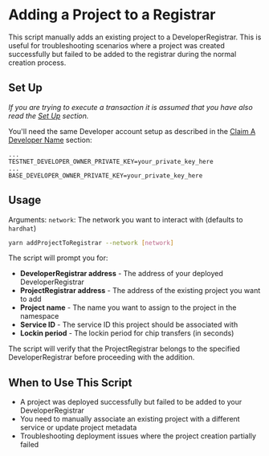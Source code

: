 # Adding a Project to a Registrar

This script manually adds an existing project to a DeveloperRegistrar. This is useful for troubleshooting scenarios where a project was created successfully but failed to be added to the registrar during the normal creation process.

## Set Up
_If you are trying to execute a transaction it is assumed that you have also read the [Set Up](setup.md) section._

You'll need the same Developer account setup as described in the [Claim A Developer Name](claim-name.md) section:

```
...
TESTNET_DEVELOPER_OWNER_PRIVATE_KEY=your_private_key_here
...
BASE_DEVELOPER_OWNER_PRIVATE_KEY=your_private_key_here
```

## Usage
Arguments:
`network`: The network you want to interact with (defaults to `hardhat`)

```bash
yarn addProjectToRegistrar --network [network]
```

The script will prompt you for:
- **DeveloperRegistrar address** - The address of your deployed DeveloperRegistrar
- **ProjectRegistrar address** - The address of the existing project you want to add
- **Project name** - The name you want to assign to the project in the namespace
- **Service ID** - The service ID this project should be associated with
- **Lockin period** - The lockin period for chip transfers (in seconds)

The script will verify that the ProjectRegistrar belongs to the specified DeveloperRegistrar before proceeding with the addition.

## When to Use This Script
- A project was deployed successfully but failed to be added to your DeveloperRegistrar
- You need to manually associate an existing project with a different service or update project metadata
- Troubleshooting deployment issues where the project creation partially failed
